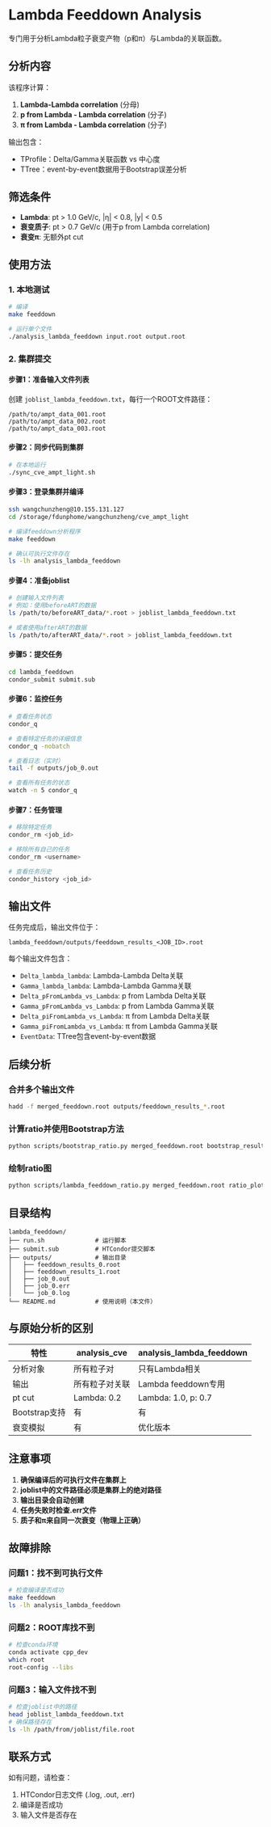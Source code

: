 # Lambda Feeddown Analysis

专门用于分析Lambda粒子衰变产物（p和π）与Lambda的关联函数。

## 分析内容

该程序计算：
1. **Lambda-Lambda correlation** (分母)
2. **p from Lambda - Lambda correlation** (分子)
3. **π from Lambda - Lambda correlation** (分子)

输出包含：
- TProfile：Delta/Gamma关联函数 vs 中心度
- TTree：event-by-event数据用于Bootstrap误差分析

## 筛选条件

- **Lambda**: pt > 1.0 GeV/c, |η| < 0.8, |y| < 0.5
- **衰变质子**: pt > 0.7 GeV/c (用于p from Lambda correlation)
- **衰变π**: 无额外pt cut

## 使用方法

### 1. 本地测试

```bash
# 编译
make feeddown

# 运行单个文件
./analysis_lambda_feeddown input.root output.root
```

### 2. 集群提交

#### 步骤1：准备输入文件列表

创建 `joblist_lambda_feeddown.txt`，每行一个ROOT文件路径：

```
/path/to/ampt_data_001.root
/path/to/ampt_data_002.root
/path/to/ampt_data_003.root
```

#### 步骤2：同步代码到集群

```bash
# 在本地运行
./sync_cve_ampt_light.sh
```

#### 步骤3：登录集群并编译

```bash
ssh wangchunzheng@10.155.131.127
cd /storage/fdunphome/wangchunzheng/cve_ampt_light

# 编译feeddown分析程序
make feeddown

# 确认可执行文件存在
ls -lh analysis_lambda_feeddown
```

#### 步骤4：准备joblist

```bash
# 创建输入文件列表
# 例如：使用beforeART的数据
ls /path/to/beforeART_data/*.root > joblist_lambda_feeddown.txt

# 或者使用afterART的数据
ls /path/to/afterART_data/*.root > joblist_lambda_feeddown.txt
```

#### 步骤5：提交任务

```bash
cd lambda_feeddown
condor_submit submit.sub
```

#### 步骤6：监控任务

```bash
# 查看任务状态
condor_q

# 查看特定任务的详细信息
condor_q -nobatch

# 查看日志（实时）
tail -f outputs/job_0.out

# 查看所有任务的状态
watch -n 5 condor_q
```

#### 步骤7：任务管理

```bash
# 移除特定任务
condor_rm <job_id>

# 移除所有自己的任务
condor_rm <username>

# 查看任务历史
condor_history <job_id>
```

## 输出文件

任务完成后，输出文件位于：
```
lambda_feeddown/outputs/feeddown_results_<JOB_ID>.root
```

每个输出文件包含：
- `Delta_lambda_lambda`: Lambda-Lambda Delta关联
- `Gamma_lambda_lambda`: Lambda-Lambda Gamma关联
- `Delta_pFromLambda_vs_Lambda`: p from Lambda Delta关联
- `Gamma_pFromLambda_vs_Lambda`: p from Lambda Gamma关联
- `Delta_piFromLambda_vs_Lambda`: π from Lambda Delta关联
- `Gamma_piFromLambda_vs_Lambda`: π from Lambda Gamma关联
- `EventData`: TTree包含event-by-event数据

## 后续分析

### 合并多个输出文件

```bash
hadd -f merged_feeddown.root outputs/feeddown_results_*.root
```

### 计算ratio并使用Bootstrap方法

```bash
python scripts/bootstrap_ratio.py merged_feeddown.root bootstrap_results.root --n-bootstrap 1000
```

### 绘制ratio图

```bash
python scripts/lambda_feeddown_ratio.py merged_feeddown.root ratio_plot.pdf
```

## 目录结构

```
lambda_feeddown/
├── run.sh              # 运行脚本
├── submit.sub          # HTCondor提交脚本
├── outputs/            # 输出目录
│   ├── feeddown_results_0.root
│   ├── feeddown_results_1.root
│   ├── job_0.out
│   ├── job_0.err
│   └── job_0.log
└── README.md           # 使用说明（本文件）
```

## 与原始分析的区别

| 特性 | analysis_cve | analysis_lambda_feeddown |
|-----|--------------|--------------------------|
| 分析对象 | 所有粒子对 | 只有Lambda相关 |
| 输出 | 所有粒子对关联 | Lambda feeddown专用 |
| pt cut | Lambda: 0.2 | Lambda: 1.0, p: 0.7 |
| Bootstrap支持 | 有 | 有 |
| 衰变模拟 | 有 | 优化版本 |

## 注意事项

1. **确保编译后的可执行文件在集群上**
2. **joblist中的文件路径必须是集群上的绝对路径**
3. **输出目录会自动创建**
4. **任务失败时检查.err文件**
5. **质子和π来自同一次衰变（物理上正确）**

## 故障排除

### 问题1：找不到可执行文件
```bash
# 检查编译是否成功
make feeddown
ls -lh analysis_lambda_feeddown
```

### 问题2：ROOT库找不到
```bash
# 检查conda环境
conda activate cpp_dev
which root
root-config --libs
```

### 问题3：输入文件找不到
```bash
# 检查joblist中的路径
head joblist_lambda_feeddown.txt
# 确保路径存在
ls -lh /path/from/joblist/file.root
```

## 联系方式

如有问题，请检查：
1. HTCondor日志文件 (.log, .out, .err)
2. 编译是否成功
3. 输入文件是否存在

